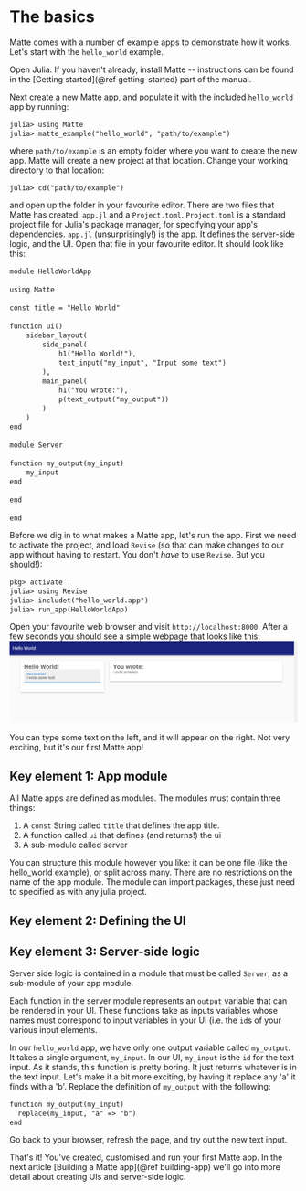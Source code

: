 # The basics

Matte comes with a number of example apps to demonstrate how it works. Let's start with the
`hello_world` example.

Open Julia. If you haven't already, install Matte -- instructions can be found in the
[Getting started](@ref getting-started) part of the manual.

Next create a new Matte app, and populate it with the included `hello_world` app by running:
```
julia> using Matte
julia> matte_example("hello_world", "path/to/example")
```

where `path/to/example` is an empty folder where you want to create the new app. Matte will
create a new project at that location. Change your working directory to that location:
```
julia> cd("path/to/example")
```
and open up the folder in your favourite editor. There are two files that Matte has created:
`app.jl` and a `Project.toml`.  `Project.toml` is a standard project file for Julia's package
manager, for specifying your app's dependencies. `app.jl` (unsurprisingly!) is the app.
It defines the server-side logic, and the UI. Open that file in your favourite editor. It
should look like this:
```
module HelloWorldApp

using Matte

const title = "Hello World"

function ui()
    sidebar_layout(
        side_panel(
            h1("Hello World!"),
            text_input("my_input", "Input some text")
        ),
        main_panel(
            h1("You wrote:"),
            p(text_output("my_output"))
        )
    )
end

module Server

function my_output(my_input)
    my_input
end

end

end
```

Before we dig in to what makes a Matte app, let's run the app. First we need to activate the
project, and load `Revise` (so that can make changes to our app without having to restart.
You don't _have_ to use `Revise`. But you should!):
```
pkg> activate .
julia> using Revise
julia> includet("hello_world.app")
julia> run_app(HelloWorldApp)
```
Open your favourite web browser and visit `http://localhost:8000`. After a few seconds you
should see a simple webpage that looks like this:
![Hello world screenshot](assets/hello-world.png)

You can type some text on the left, and it will appear on the right. Not very exciting, but
it's our first Matte app!

## Key element 1: App module

All Matte apps are defined as modules. The modules must contain three things:

1. A `const` String called `title` that defines the app title.
2. A function called `ui` that defines (and returns!) the ui
3. A sub-module called server

You can structure this module however you like: it can be one file (like the hello_world
example), or split across many. There are no restrictions on the name of the app module.
The module can import packages, these just need to specified as with any julia project.

## Key element 2: Defining the UI



## Key element 3: Server-side logic

Server side logic is contained in a module that must be called `Server`, as a sub-module of
your app module.

Each function in the server module represents an `output` variable that can be rendered in
your UI. These functions take as inputs variables whose names must correspond to input variables
in your UI (i.e. the `id`s of your various input elements.

In our `hello_world` app, we have only one output variable called `my_output`. It takes a
single argument, `my_input`. In our UI, `my_input` is the `id` for the text input. As it
stands, this function is pretty boring. It just returns whatever is in the text input.
Let's make it a bit more exciting, by having it replace any 'a' it finds with a 'b'. Replace
the definition of `my_output` with the following:
```
function my_output(my_input)
  replace(my_input, "a" => "b")
end
```
Go back to your browser, refresh the page, and try out the new text input.

That's it! You've created, customised and run your first Matte app. In the next article
[Building a Matte app](@ref building-app) we'll go into more detail about creating UIs and server-side
logic.
